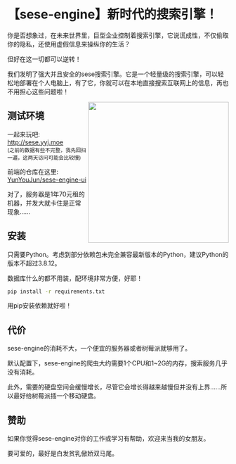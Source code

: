 # 【sese-engine】新时代的搜索引擎！

你是否想象过，在未来世界里，巨型企业控制着搜索引擎，它说谎成性，不仅偷取你的隐私，还使用虚假信息来操纵你的生活？

但好在这一切都可以逆转！

我们发明了强大并且安全的sese搜索引擎。它是一个轻量级的搜索引擎，可以轻松地部署在个人电脑上，有了它，你就可以在本地直接搜索互联网上的信息，再也不用担心这些问题啦！

<img align='right' src='https://upyun.yunyoujun.cn/images/sese-banner-draft.png' width='320px'>

## 测试环境

一起来玩吧: http://sese.yyj.moe  
<sub>(之前的数据有些不完整，我先回扫一遍，这两天访问可能会比较慢)</sub>

前端的仓库在这里: [YunYouJun/sese-engine-ui](https://github.com/YunYouJun/sese-engine-ui)

对了，服务器是1年70元租的机器，并发大就卡住是正常现象……


## 安装

只需要Python。考虑到部分依赖包未完全兼容最新版本的Python，建议Python的版本不超过3.8.12。

数据库什么的都不用装，配环境非常方便，好耶！

```sh
pip install -r requirements.txt
```

用pip安装依赖就好啦！


## 代价

sese-engine的消耗不大，一个便宜的服务器或者树莓派就够用了。

默认配置下，sese-engine的爬虫大约需要1个CPU和1~2G的内存，搜索服务几乎没有消耗。

此外，需要的硬盘空间会缓慢增长，尽管它会增长得越来越慢但并没有上界……所以最好给树莓派插一个移动硬盘。


## 赞助

如果你觉得sese-engine对你的工作或学习有帮助，欢迎来当我的女朋友。

要可爱的，最好是白发贫乳傲娇双马尾。
